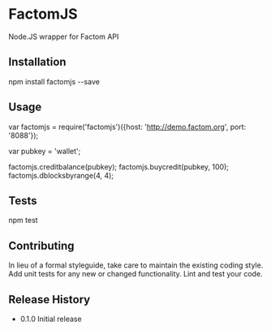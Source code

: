 FactomJS
========


Node.JS wrapper for Factom API

## Installation
 npm install factomjs --save

## Usage

var factomjs = require('factomjs')({host: 'http://demo.factom.org', port: '8088'});

var pubkey = 'wallet';

factomjs.creditbalance(pubkey);
factomjs.buycredit(pubkey, 100);
factomjs.dblocksbyrange(4, 4);

## Tests
 
 npm test

## Contributing

In lieu of a formal styleguide, take care to maintain the existing coding style.
Add unit tests for any new or changed functionality. Lint and test your code.

## Release History

* 0.1.0 Initial release
